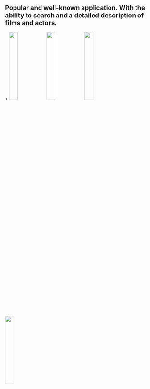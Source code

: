 <div align="start" >
  <h2 align="start">Popular and well-known application. With the ability to search and a detailed description of films and actors.</h2>
  <
  <img width="24%"  src="https://user-images.githubusercontent.com/90198155/184470451-08316bda-2095-4081-90b3-05357117da19.jpg" alt="" />

  <img width="24%"    src="https://user-images.githubusercontent.com/90198155/184470453-752d8d12-cbcb-43fc-b576-3cc4f91fe04c.jpg" alt="" />
  
  <img  width="24%"     src="https://user-images.githubusercontent.com/90198155/184470447-feebbf84-8f12-4724-8054-c275593ee6ce.jpg" alt="" />
  <img width="24%"   src="https://user-images.githubusercontent.com/90198155/184470449-0bba6304-2710-4744-bafd-538441275a90.jpg" alt="" />
</div>


